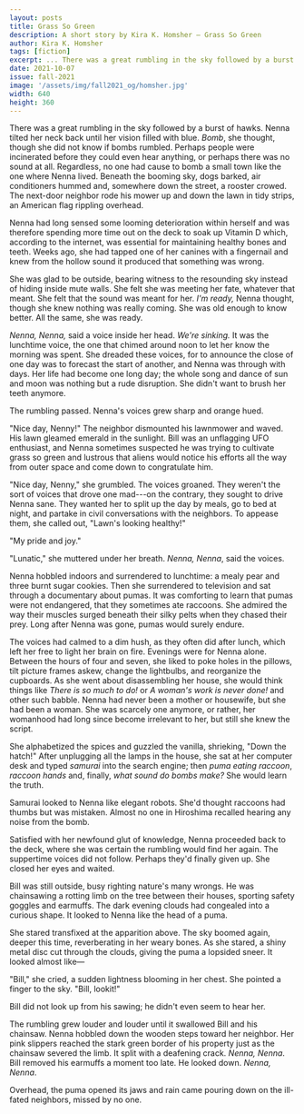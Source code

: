 ```yaml
---
layout: posts
title: Grass So Green
description: A short story by Kira K. Homsher – Grass So Green
author: Kira K. Homsher
tags: [fiction]
excerpt: ... There was a great rumbling in the sky followed by a burst of hawks ...
date: 2021-10-07
issue: fall-2021
image: '/assets/img/fall2021_og/homsher.jpg'
width: 640
height: 360
---
```


There was a great rumbling in the sky followed by a burst of hawks.
Nenna tilted her neck back until her vision filled with blue. *Bomb*,
she thought, though she did not know if bombs rumbled. Perhaps people
were incinerated before they could even hear anything, or perhaps there
was no sound at all. Regardless, no one had cause to bomb a small town
like the one where Nenna lived. Beneath the booming sky, dogs barked,
air conditioners hummed and, somewhere down the street, a rooster
crowed. The next-door neighbor rode his mower up and down the lawn in
tidy strips, an American flag rippling overhead.

Nenna had long sensed some looming deterioration within herself and was
therefore spending more time out on the deck to soak up Vitamin D which,
according to the internet, was essential for maintaining healthy bones
and teeth. Weeks ago, she had tapped one of her canines with a
fingernail and knew from the hollow sound it produced that something was
wrong.

She was glad to be outside, bearing witness to the resounding sky
instead of hiding inside mute walls. She felt she was meeting her fate,
whatever that meant. She felt that the sound was meant for her. *I'm
ready,* Nenna thought, though she knew nothing was really coming. She
was old enough to know better. All the same, she was ready.

*Nenna, Nenna,* said a voice inside her head. *We're sinking.* It was
the lunchtime voice, the one that chimed around noon to let her know the
morning was spent. She dreaded these voices, for to announce the close
of one day was to forecast the start of another, and Nenna was through
with days. Her life had become one long day; the whole song and dance of
sun and moon was nothing but a rude disruption. She didn't want to brush
her teeth anymore.

The rumbling passed. Nenna's voices grew sharp and orange hued.

"Nice day, Nenny!" The neighbor dismounted his lawnmower and waved. His
lawn gleamed emerald in the sunlight. Bill was an unflagging UFO
enthusiast, and Nenna sometimes suspected he was trying to cultivate
grass so green and lustrous that aliens would notice his efforts all the
way from outer space and come down to congratulate him.

"Nice day, Nenny," she grumbled. The voices groaned. They weren't the
sort of voices that drove one mad---on the contrary, they sought to
drive Nenna sane. They wanted her to split up the day by meals, go to
bed at night, and partake in civil conversations with the neighbors. To
appease them, she called out, "Lawn's looking healthy!"

"My pride and joy."

"Lunatic," she muttered under her breath. *Nenna, Nenna*, said the
voices.

Nenna hobbled indoors and surrendered to lunchtime: a mealy pear and
three burnt sugar cookies. Then she surrendered to television and sat
through a documentary about pumas. It was comforting to learn that pumas
were not endangered, that they sometimes ate raccoons. She admired the
way their muscles surged beneath their silky pelts when they chased
their prey. Long after Nenna was gone, pumas would surely endure.

The voices had calmed to a dim hush, as they often did after lunch,
which left her free to light her brain on fire. Evenings were for Nenna
alone. Between the hours of four and seven, she liked to poke holes in
the pillows, tilt picture frames askew, change the lightbulbs, and
reorganize the cupboards. As she went about disassembling her house, she
would think things like *There is so much to do!* or *A woman's work is
never done!* and other such babble. Nenna had never been a mother or
housewife, but she had been a woman. She was scarcely one anymore, or
rather, her womanhood had long since become irrelevant to her, but still
she knew the script.

She alphabetized the spices and guzzled the vanilla, shrieking, "Down
the hatch!" After unplugging all the lamps in the house, she sat at her
computer desk and typed *samurai* into the search engine; then *puma
eating raccoon*, *raccoon hands* and, finally, *what sound do bombs
make?* She would learn the truth.

Samurai looked to Nenna like elegant robots. She'd thought raccoons had
thumbs but was mistaken. Almost no one in Hiroshima recalled hearing any
noise from the bomb.

Satisfied with her newfound glut of knowledge, Nenna proceeded back to
the deck, where she was certain the rumbling would find her again. The
suppertime voices did not follow. Perhaps they'd finally given up. She
closed her eyes and waited.

Bill was still outside, busy righting nature's many wrongs. He was
chainsawing a rotting limb on the tree between their houses, sporting
safety goggles and earmuffs. The dark evening clouds had congealed into
a curious shape. It looked to Nenna like the head of a puma.

<p>She stared transfixed at the apparition above. The sky boomed again,
deeper this time, reverberating in her weary bones. As she stared, a
shiny metal disc cut through the clouds, giving the puma a lopsided
sneer. It looked almost like&#8288;&mdash;</p>

"Bill," she cried, a sudden lightness blooming in her chest. She pointed
a finger to the sky. "Bill, lookit!"

Bill did not look up from his sawing; he didn't even seem to hear her.

The rumbling grew louder and louder until it swallowed Bill and his
chainsaw. Nenna hobbled down the wooden steps toward her neighbor. Her
pink slippers reached the stark green border of his property just as the
chainsaw severed the limb. It split with a deafening crack. *Nenna,
Nenna*. Bill removed his earmuffs a moment too late. He looked down.
*Nenna, Nenna*.

Overhead, the puma opened its jaws and rain came pouring down on the
ill-fated neighbors, missed by no one.
